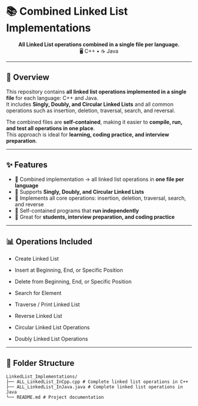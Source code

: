 # 📚 Combined Linked List Implementations

<p align="center">
  <b>All Linked List operations combined in a single file per language.</b><br>
  🖥️ C++ • ☕ Java
</p>

---

## 📝 Overview

This repository contains **all linked list operations implemented in a single file** for each language: C++ and Java.  
It includes **Singly, Doubly, and Circular Linked Lists** and all common operations such as insertion, deletion, traversal, search, and reversal.  

The combined files are **self-contained**, making it easier to **compile, run, and test all operations in one place**.  
This approach is ideal for **learning, coding practice, and interview preparation**.

---

## ✨ Features

- 🔹 Combined implementation → all linked list operations in **one file per language**  
- 🔹 Supports **Singly, Doubly, and Circular Linked Lists**  
- 🔹 Implements all core operations: insertion, deletion, traversal, search, and reverse  
- 🔹 Self-contained programs that **run independently**  
- 🔹 Great for **students, interview preparation, and coding practice**

---

## 📊 Operations Included

- Create Linked List

- Insert at Beginning, End, or Specific Position

- Delete from Beginning, End, or Specific Position

- Search for Element

- Traverse / Print Linked List

- Reverse Linked List

- Circular Linked List Operations

- Doubly Linked List Operations

---

## 📂 Folder Structure


```text
LinkedList_Implementations/
├── ALL_LinkedList_InCpp.cpp # Complete linked list operations in C++
├── ALL_LinkedList_InJava.java # Complete linked list operations in Java
└── README.md # Project documentation
